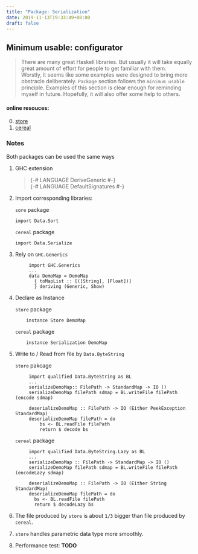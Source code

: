 ```yaml
---
title: "Package: Serialization"
date: 2019-11-13T19:33:49+08:00
draft: false 
---
```



## Minimum usable: configurator
> There are many great Haskell libraries. But usually it will take equally great amount of effort for people to get familiar with them.    
> Worstly, it seems like some examples were designed to bring more obstracle deliberately. 
> `Package` section follows the `minimum usable` principle. Examples of this section is clear enough for reminding myself in future. Hopefully, it will also offer some help to others.


#### online resouces:
0. [store](http://hackage.haskell.org/package/store-0.7.0/docs/Data-Store.html)
1. [cereal](http://hackage.haskell.org/package/cereal-0.5.8.1/docs/Data-Serialize.html)
   

### Notes 
Both packages can be used the same ways
1. GHC extension 
   
    >  {-# LANGUAGE DeriveGeneric #-}            
    >  {-# LANGUAGE DefaultSignatures #-}                                     
2. Import corresponding libraries:
   
   `sore` package 
   ```
   import Data.Sort
   ```
   `cereal` package 
   ```
   import Data.Serialize
   ``` 
3. Rely on `GHC.Generics`
   ```
        import GHC.Generics
        ...
        data DemoMap = DemoMap    
          { toMapList :: [([String], [Float])]    
          } deriving (Generic, Show)
    ```
4. Declare as Instance


    `store` package
   ```
       instance Store DemoMap
   ``` 
    `cereal` package
   ```
       instance Serialization DemoMap
   ``` 
5. Write to / Read from file by `Data.ByteString`


   `store` pakcage
   ```
        import qualified Data.ByteString as BL
        ...
        serializeDemoMap:: FilePath -> StandardMap -> IO ()
        serializeDemoMap filePath sdmap = BL.writeFile filePath (encode sdmap)
                                             
        deserializeDemoMap :: FilePath -> IO (Either PeekException StandardMap)
        deserializeDemoMap filePath = do          
            bs <- BL.readFile filePath              
            return $ decode bs        

   ```
   `cereal` package
   ```
        import qualified Data.ByteString.Lazy as BL
        ...
        serializeDemoMap :: FilePath -> StandardMap -> IO ()
        serializeDemoMap filePath sdmap = BL.writeFile filePath (encodeLazy sdmap)

        deserializeDemoMap :: FilePath -> IO (Either String StandardMap)
        deserializeDemoMap filePath = do          
          bs <- BL.readFile filePath              
          return $ decodeLazy bs
   ``` 
6. The file produced by `store` is about `1/3` bigger than file produced by `cereal`. 
7. `store` handles parametric data type more smoothly. 
8. Performance test:
    **TODO**